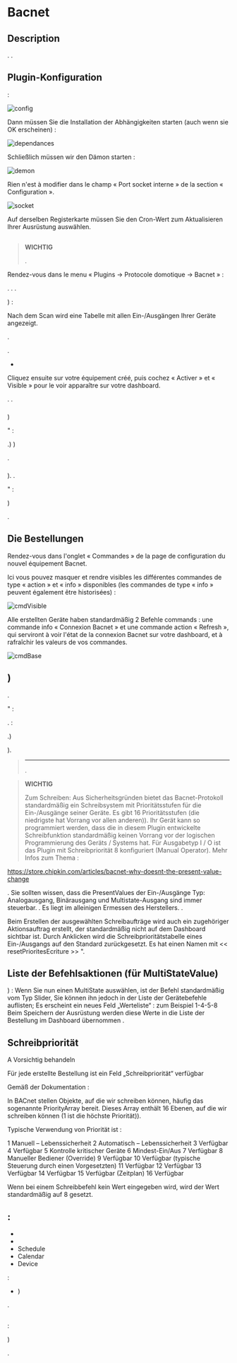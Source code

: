 # Bacnet

## Description

. .

## Plugin-Konfiguration

 :

![config](../images/BacnetConfig.png)

Dann müssen Sie die Installation der Abhängigkeiten starten (auch wenn sie OK erscheinen) :

![dependances](../images/BacnetDep.png)

Schließlich müssen wir den Dämon starten :

![demon](../images/BacnetDemon.png)

Rien n'est à modifier dans le champ « Port socket interne » de la section « Configuration ».

![socket](../images/BacnetSocket.png)

Auf derselben Registerkarte müssen Sie den Cron-Wert zum Aktualisieren Ihrer Ausrüstung auswählen.

## 

### 

>**WICHTIG**
>
>.

Rendez-vous dans le menu « Plugins → Protocole domotique → Bacnet » :



. 
. 
.

) : 

Nach dem Scan wird eine Tabelle mit allen Ein-/Ausgängen Ihrer Geräte angezeigt.

.

.

-
Cliquez ensuite sur votre équipement créé, puis cochez « Activer » et « Visible » pour le voir apparaître sur votre dashboard.

. 
.

### 

)

" :


.)
)




.

### 

). .

" :




)


.

## Die Bestellungen

Rendez-vous dans l'onglet « Commandes » de la page de configuration du nouvel équipement Bacnet.

Ici vous pouvez masquer et rendre visibles les différentes commandes de type « action » et « info » disponibles (les commandes de type « info » peuvent également être historisées) :

![cmdVisible](../images/BacnetVisible.png)

Alle erstellten Geräte haben standardmäßig 2 Befehle commands : une commande info « Connexion Bacnet » et une commande action « Refresh », qui serviront à voir l'état de la connexion Bacnet sur votre dashboard, et à rafraîchir les valeurs de vos commandes.

![cmdBase](../images/BacnetCmdBase.png)

## )

.

" :

.  :


.)




).

>****
>
>.

>**WICHTIG**
>
>Zum Schreiben: Aus Sicherheitsgründen bietet das Bacnet-Protokoll standardmäßig ein Schreibsystem mit Prioritätsstufen für die Ein-/Ausgänge seiner Geräte.
Es gibt 16 Prioritätsstufen (die niedrigste hat Vorrang vor allen anderen)). Ihr Gerät kann so programmiert werden, dass die in diesem Plugin entwickelte Schreibfunktion standardmäßig keinen Vorrang vor der logischen Programmierung des Geräts / Systems hat.
Für Ausgabetyp I / O ist das Plugin mit Schreibpriorität 8 konfiguriert (Manual Operator).
Mehr Infos zum Thema :

https://store.chipkin.com/articles/bacnet-why-doesnt-the-present-value-change

.
Sie sollten wissen, dass die PresentValues der Ein-/Ausgänge Typ: Analogausgang, Binärausgang und Multistate-Ausgang sind immer steuerbar.
. Es liegt im alleinigen Ermessen des Herstellers. .

Beim Erstellen der ausgewählten Schreibaufträge wird auch ein zugehöriger Aktionsauftrag erstellt, der standardmäßig nicht auf dem Dashboard sichtbar ist.
Durch Anklicken wird die Schreibprioritätstabelle eines Ein-/Ausgangs auf den Standard zurückgesetzt.
Es hat einen Namen mit << resetPrioritesEcriture >>
".

## Liste der Befehlsaktionen (für MultiStateValue)

) : Wenn Sie nun einen MultiState auswählen, ist der Befehl standardmäßig vom Typ Slider, Sie können ihn jedoch in der Liste der Gerätebefehle auflisten; Es erscheint ein neues Feld „Werteliste“
 : zum Beispiel 1-4-5-8
Beim Speichern der Ausrüstung werden diese Werte in die Liste der Bestellung im Dashboard übernommen
.

## Schreibpriorität

A Vorsichtig behandeln

Für jede erstellte Bestellung ist ein Feld „Schreibpriorität“ verfügbar

Gemäß der Dokumentation :

In BACnet stellen Objekte, auf die wir schreiben können, häufig das sogenannte PriorityArray bereit. Dieses Array enthält 16 Ebenen, auf die wir schreiben können (1 ist die höchste Priorität)).

Typische Verwendung von Priorität ist :

1 Manuell – Lebenssicherheit 2 Automatisch – Lebenssicherheit 3 Verfügbar 4 Verfügbar 5 Kontrolle kritischer Geräte 6 Mindest-Ein/Aus 7 Verfügbar 8 Manueller Bediener (Override) 9 Verfügbar 10 Verfügbar (typische Steuerung durch einen Vorgesetzten) 11 Verfügbar 12 Verfügbar 13 Verfügbar 14 Verfügbar 15 Verfügbar (Zeitplan) 16 Verfügbar



Wenn bei einem Schreibbefehl kein Wert eingegeben wird, wird der Wert standardmäßig auf 8 gesetzt.

## 

 :
- 
- 
- 
- Schedule
- Calendar
- Device

 :
- )


.

## 

 :



)


.

